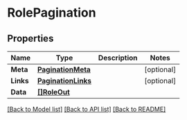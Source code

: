 # RolePagination

## Properties

Name | Type | Description | Notes
------------ | ------------- | ------------- | -------------
**Meta** | [**PaginationMeta**](PaginationMeta.md) |  | [optional] 
**Links** | [**PaginationLinks**](PaginationLinks.md) |  | [optional] 
**Data** | [**[]RoleOut**](RoleOut.md) |  | 

[[Back to Model list]](../README.md#documentation-for-models) [[Back to API list]](../README.md#documentation-for-api-endpoints) [[Back to README]](../README.md)


